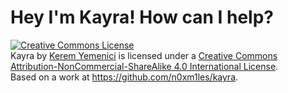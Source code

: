 # Hey I'm Kayra! How can I help?


<a rel="license" href="http://creativecommons.org/licenses/by-nc-sa/4.0/"><img alt="Creative Commons License" style="border-width:0" src="https://i.creativecommons.org/l/by-nc-sa/4.0/88x31.png" /></a><br /><span xmlns:dct="http://purl.org/dc/terms/" property="dct:title">Kayra</span> by <a xmlns:cc="http://creativecommons.org/ns#" href="https://github.com/n0xm1les" property="cc:attributionName" rel="cc:attributionURL">Kerem Yemenici</a> is licensed under a <a rel="license" href="http://creativecommons.org/licenses/by-nc-sa/4.0/">Creative Commons Attribution-NonCommercial-ShareAlike 4.0 International License</a>.<br />Based on a work at <a xmlns:dct="http://purl.org/dc/terms/" href="https://github.com/n0xm1les/kayra" rel="dct:source">https://github.com/n0xm1les/kayra</a>.